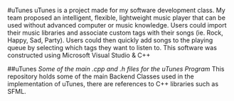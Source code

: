 #uTunes
uTunes is a project made for my software development class. My team proposed an intelligent, flexible, lightweight music player that can be used without advanced computer or music knowledge. Users could import their music libraries and associate custom tags with their songs (ie. Rock, Happy, Sad, Party). Users could then quickly add songs to the playing queue by selecting which tags they want to listen to. This software was constructed using Microsoft Visual Studio & C++

##uTunes
*Some of the main .cpp and .h files for the uTunes Program*
This repository holds some of the main Backend Classes used in the implementation of uTunes, there are references to C++ libraries such as SFML.
